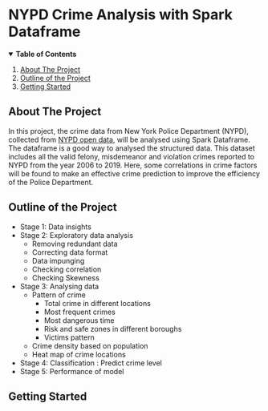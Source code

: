 # NYPD Crime Analysis with Spark Dataframe
<!--- Table of contents -->

<details open="open">
<summary>
<b> Table of Contents</b>
</summary>
<ol>
<li> <a href="#about-the-project"> About The Project </a></li>
<li> <a href="#outline-of-the-project"> Outline of the Project </a></li>
<li> <a href="#getting-started"> Getting Started </a></li>
</ol>
</details>


## About The Project

In this project, the crime data from New York Police Department (NYPD), collected from 
[NYPD open data](https://data.cityofnewyork.us/Public-Safety/NYPD-Complaint-Data-Historic/qgea-i56i),
will be analysed using Spark Dataframe. The dataframe is a good way to analysed the structured
data. This dataset includes all the valid felony, misdemeanor and violation crimes reported
to NYPD from the year 2006 to 2019. Here, some correlations in crime factors will be found
to make an effective crime prediction to improve the efficiency of the Police Department.


## Outline of the Project
- Stage 1: Data insights 
- Stage 2: Exploratory data analysis
  * Removing redundant data
  * Correcting data format
  * Data impunging
  * Checking correlation
  * Checking Skewness
- Stage 3: Analysing data 
  * Pattern of crime 
    + Total crime in different locations
    + Most frequent crimes
    + Most dangerous time
    + Risk and safe zones in different boroughs
    + Victims pattern
  * Crime density based on population 
  * Heat map of crime locations
- Stage 4: Classification : Predict crime level
- Stage 5: Performance of model

## Getting Started
